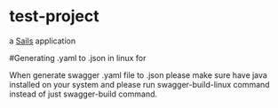 # test-project

a [Sails](http://sailsjs.org) application

#Generating .yaml to .json in linux for 

When generate swagger .yaml file to .json please make sure have 
java installed on your system and please run swagger-build-linux 
command instead of just swagger-build command.